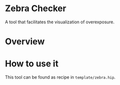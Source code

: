 # Zebra Checker
A tool that facilitates the visualization of overexposure.

# Overview

# How to use it
This tool can be found as recipe in `template/zebra.hip`.